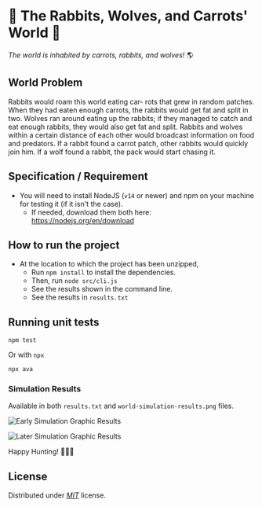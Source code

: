 # 🐰 The Rabbits, Wolves, and Carrots' World 🐺

*The world is inhabited by carrots, rabbits, and wolves!* 🌎

## World Problem

Rabbits would roam this world eating car- rots that grew in random patches. When they had eaten enough carrots, the rabbits would get fat and split in two. Wolves ran around eating up the rabbits; if they managed to catch and eat enough rabbits, they would also get fat and split. Rabbits and wolves within a certain distance of each other would broadcast information on food and predators. If a rabbit found a carrot patch, other rabbits would quickly join him. If a wolf found a rabbit, the pack would start chasing it.


## Specification / Requirement

- You will need to install NodeJS (`v14` or newer) and npm on your machine for testing it (if it isn't the case).
  - If needed, download them both here: https://nodejs.org/en/download


## How to run the project

- At the location to which the project has been unzipped,
  - Run `npm install` to install the dependencies.
  - Then, run `node src/cli.js`
  - See the results shown in the command line.
  - See the results in `results.txt`


## Running unit tests

```console
npm test
```

Or with `npx`

```console
npx ava
```


### Simulation Results

Available in both `results.txt` and `world-simulation-results.png` files.

![Early Simulation Graphic Results](./world-simulation-results.png)

![Later Simulation Graphic Results](./late-world-simulation-results.png)


Happy Hunting! 🥕🐇🐺


## License

Distributed under _[MIT](https://opensource.org/licenses/MIT)_ license.
